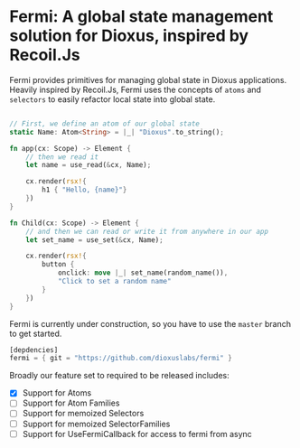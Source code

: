 # Fermi: A global state management solution for Dioxus, inspired by Recoil.Js


Fermi provides primitives for managing global state in Dioxus applications. Heavily inspired by Recoil.Js, Fermi uses the concepts of `atoms` and `selectors` to easily refactor local state into global state.

```rust

// First, we define an atom of our global state
static Name: Atom<String> = |_| "Dioxus".to_string();

fn app(cx: Scope) -> Element {      
    // then we read it
    let name = use_read(&cx, Name);

    cx.render(rsx!{
        h1 { "Hello, {name}"}
    })
}

fn Child(cx: Scope) -> Element {
    // and then we can read or write it from anywhere in our app
    let set_name = use_set(&cx, Name);

    cx.render(rsx!{
        button { 
            onclick: move |_| set_name(random_name()),
            "Click to set a random name"
        }
    })
}
```

Fermi is currently under construction, so you have to use the `master` branch to get started.

```rust
[depdencies]
fermi = { git = "https://github.com/dioxuslabs/fermi" }
```


Broadly our feature set to required to be released includes:
- [x] Support for Atoms
- [ ] Support for Atom Families
- [ ] Support for memoized Selectors
- [ ] Support for memoized SelectorFamilies
- [ ] Support for UseFermiCallback for access to fermi from async 
